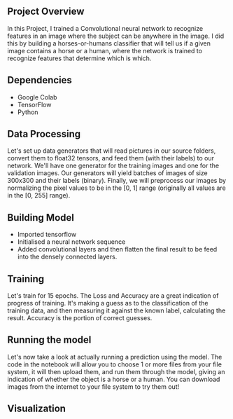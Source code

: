 ## Project Overview
In this Project, I trained a Convolutional neural network to recognize features in an image where the subject can be anywhere in the image. I did this by building a horses-or-humans classifier that will tell us if a given image contains a horse or a human, where the network is trained to recognize features that determine which is which.

## Dependencies
* Google Colab
* TensorFlow
* Python

## Data Processing
Let's set up data generators that will read pictures in our source folders, convert them to float32 tensors, and feed them (with their labels) to our network. We'll have one generator for the training images and one for the validation images. Our generators will yield batches of images of size 300x300 and their labels (binary). Finally, we will preprocess our images by normalizing the pixel values to be in the [0, 1] range (originally all values are in the [0, 255] range).

## Building Model
* Imported tensorflow
* Initialised a neural network sequence
* Added convolutional layers and then flatten the final result to be feed into the densely connected layers.

## Training
Let's train for 15 epochs. The Loss and Accuracy are a great indication of progress of training. It's making a guess as to the classification of the training data, and then measuring it against the known label, calculating the result. Accuracy is the portion of correct guesses.

## Running the model
Let's now take a look at actually running a prediction using the model. The code in the notebook will allow you to choose 1 or more files from your file system, it will then upload them, and run them through the model, giving an indication of whether the object is a horse or a human. You can download images from the internet to your file system to try them out!


## Visualization

